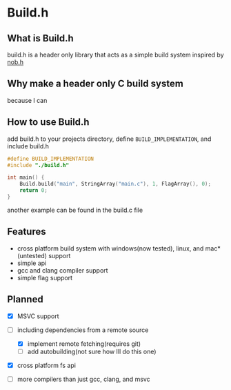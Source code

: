 # Build.h
## What is Build.h
build.h is a header only library that acts as a simple build system inspired by [nob.h](https://www.github.com/tsoding/nob.h)
## Why make a header only C build system 
because I can
## How to use Build.h
add build.h to your projects directory, define `BUILD_IMPLEMENTATION`, and include build.h
```C
#define BUILD_IMPLEMENTATION 
#include "./build.h"

int main() { 
    Build.build("main", StringArray("main.c"), 1, FlagArray(), 0);
    return 0;
}
```

another example can be found in the build.c file

## Features
* cross platform build system with windows(now tested), linux, and mac*(untested) support
* simple api
* gcc and clang compiler support
* simple flag support
## Planned 
- [x] MSVC support
- [ ] including dependencies from a remote source
    - [x] implement remote fetching(requires git)
    - [ ] add autobuilding(not sure how Ill do this one)

- [x] cross platform fs api
- [ ] more compilers than just gcc, clang, and msvc

